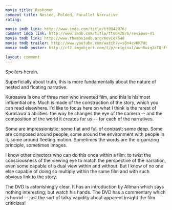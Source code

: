 ```yaml
---
movie title: Rashomon
comment title: Nested, Folded, Parallel Narrative
rating: 

movie imdb link: http://www.imdb.com/title/tt0042876/
comment imdb link: http://www.imdb.com/title/tt0042876/reviews-41
movie tmdb link: http://www.themoviedb.org/movie/548
movie tmdb trailer: http://www.youtube.com/watch?v=sBn4cvHKPUc
movie tmdb poster: http://cf2.imgobject.com/t/p/original/awnRuiq2aTQrf9DtxN8ixZitFpb.jpg

layout: comment
---
```


Spoilers herein.

Superficially about truth, this is more fundamentally about the nature of nested and floating narrative. 

Kurosawa is one of three men who invented film, and this is his most influential one. Much is made of the construction of the story, which you can read elsewhere. I'd like to focus here on what I think is the rarest of Kurosawa'a abilities: the way he changes the eye of the camera -- and the composition of the world it creates for us -- for each of the narratives.

Some are impressionistic; some flat and full of contrast; some deep. Some are composed around people, some around the environment with people in it, some around fleeting motion. Sometimes the words are the organizing principle, sometimes images.

I know other directors who can do this once within a film: to twist the consciousness of the viewing eye to match the perspective of the narration, even some capable of a dual view within and without. But I know of no one else capable of doing so multiply within the same film and with such obvious link to the story.

The DVD is astonishingly clear. It has an introduction by Altman which says nothing interesting; but watch his hands. The DVD has a commentary which is horrid -- just the sort of talky vapidity about apparent insight the film criticizes!